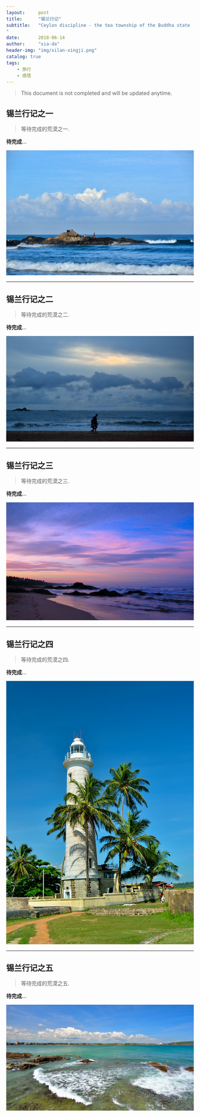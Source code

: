 ```yaml
---
layout:     post
title:      "锡兰行记"
subtitle:   "Ceylon discipline - the tea township of the Buddha state 
"
date:       2018-06-14 
author:     "xia-da"
header-img: "img/xilan-xingji.png"
catalog: true
tags:
    - 旅行
    - 感悟
---
```


> This document is not completed and will be updated anytime.


## 锡兰行记之一 


> 等待完成的荒漠之一.


 **待完成**...

![pic01](/img/xilan/xilan-01.png)

---

## 锡兰行记之二 


> 等待完成的荒漠之二.


 **待完成**...

![pic02](/img/xilan/xilan-02.png)

---

## 锡兰行记之三 


> 等待完成的荒漠之三.


 **待完成**...

![pic03](/img/xilan/xilan-03.png)

---

## 锡兰行记之四 


> 等待完成的荒漠之四.


 **待完成**...

![pic05](/img/xilan/xilan-05.png)

---

## 锡兰行记之五 


> 等待完成的荒漠之五.


 **待完成**...

![pic06](/img/xilan/xilan-06.png)
